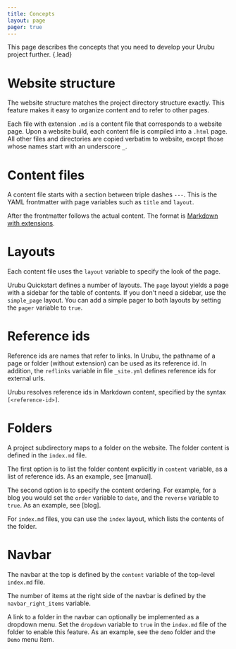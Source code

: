 ```yaml
---
title: Concepts 
layout: page 
pager: true
---
```



This page describes the concepts that you need to develop
your Urubu project further.
{.lead}

Website structure
=================

The website structure matches the project directory structure exactly. This
feature makes it easy to organize content and to refer to other pages.

Each file with extension `.md` is a content file that corresponds to a website
page. Upon a website build, each content file is compiled into a `.html` page.
All other files and directories are copied verbatim to website, except those
whose names start with an underscore `_`.

Content files
=============

A content file starts with a section between triple dashes `---`.  This is the
YAML frontmatter with page variables such as `title` and `layout`.  

After the frontmatter follows the actual content. The format is [Markdown with
extensions][markdown_ext].

[markdown_ext]: http://urubu.jandecaluwe.com/manual/authoring.html

Layouts
=======

Each content file uses the `layout` variable to specify the look of the 
page. 

Urubu Quickstart defines a number of layouts. The `page` layout yields a page
with a sidebar for the table of contents. If you don't need a sidebar, use the
`simple_page` layout.  You can add a simple pager to both layouts by setting
the `pager` variable to `true`. 

Reference ids
=============

Reference ids are names that refer to links. In Urubu, the pathname of a page
or folder (without extension) can be used as its reference id. In addition, the
`reflinks` variable in file `_site.yml` defines reference ids for external
urls. 

Urubu resolves reference ids in Markdown content, specified by
the syntax `[<reference-id>]`. 

Folders
=======

A project subdirectory maps to a folder on the website.  The folder content is
defined in the `index.md` file.  

The first option is to list the folder content explicitly in `content`
variable, as a list of reference ids.  As an example, see [manual]. 

The second option is to specify the content ordering. For example, for a blog
you would set the `order` variable to `date`, and the `reverse` variable to
`true`.  As an example, see [blog].

For `index.md` files, you can use the `index` layout, which lists the contents
of the folder.

Navbar
======

The navbar at the top is defined by the `content` variable of the top-level
`index.md` file. 

The number of items at the right side of the navbar is defined by the
`navbar_right_items` variable. 

A link to a folder in the navbar can optionally be implemented as a dropdown
menu. Set the `dropdown` variable to `true` in the `index.md` file of the
folder to enable this feature. As an example, see the `demo` folder and the
`Demo` menu item.

